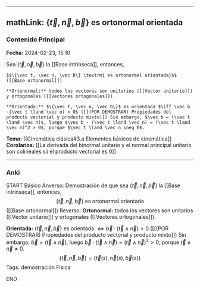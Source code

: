 
---
mathLink: $\{\vec t, \vec n, \vec b\}$ es ortonormal orientada
---
### Contenido Principal

**Fecha:** 2024-02-23, 15:10

Sea $\{\vec t, \vec n, \vec b\}$ la [[Base intrínseca]], entonces,

```ad-proposition
$$\{\vec t, \vec n, \vec b\} \textrm{ es ortonormal orientada}$$
([[Base ortonormal]])
```


```ad-proof
**Ortonormal:** todos los vectores son unitarios ([[Vector unitario]]) y ortogonales ([[Vectores ortogonales]]).

**Orientada:** $\{\vec t, \vec n, \vec b\}$ es orientada $\iff \vec b ·(\vec t \land \vec n) > 0$ ([[(POR DEMOSTRAR) Propiedades del producto vectorial y producto mixto]]) Sin embargo, $\vec b = (\vec t \land \vec n)$, luego $\vec b · (\vec t \land \vec n) = (\vec t \land \vec n)^2 > 0$, porque $\vec t \land \vec n \neq 0$.
```



**Tema:** [[Cinemática clásica#3.a Elementos básicos de cinemática]]
**Corolarios:** [[La derivada del binormal unitario y el normal principal unitario son colineales sii el producto vectorial es 0]]

---
### Anki

START
Básico
Anverso: Demostración de que sea $\{\vec t, \vec n, \vec b\}$ la [[Base intrínseca]], entonces,
$$\{\vec t, \vec n, \vec b\} \textrm{ es ortonormal orientada}$$
([[Base ortonormal]])
Reverso: **Ortonormal:** todos los vectores son unitarios ([[Vector unitario]]) y ortogonales ([[Vectores ortogonales]]).

**Orientada:** $\{\vec t, \vec n, \vec b\}$ es orientada $\iff \vec b ·(\vec t \land \vec n) > 0$ ([[(POR DEMOSTRAR) Propiedades del producto vectorial y producto mixto]]) Sin embargo, $\vec b = (\vec t \land \vec n)$, luego $\vec b · (\vec t \land \vec n) = (\vec t \land \vec n)^2 > 0$, porque $\vec t \land \vec n \neq 0$.
$$\{\vec t, \vec n, \vec b\} = \{\vec t(s), \vec n(s), \vec b(s) \}$$
Tags: demostración Física
<!--ID: 1708971255624-->
END
